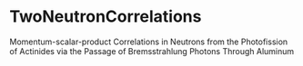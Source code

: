 # TwoNeutronCorrelations
Momentum-scalar-product Correlations in Neutrons from the Photofission of Actinides via the Passage of Bremsstrahlung Photons Through Aluminum